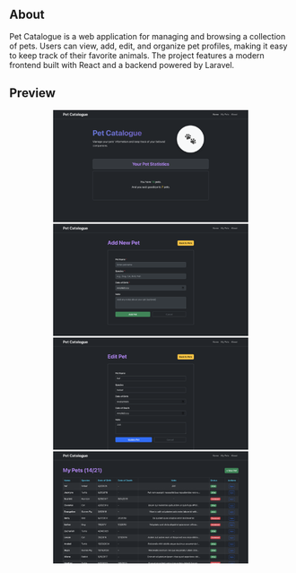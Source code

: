## About

Pet Catalogue is a web application for managing and browsing a collection of pets. Users can view, add, edit, and organize pet profiles, making it easy to keep track of their favorite animals. The project features a modern frontend built with React and a backend powered by Laravel.

## Preview

<div align="center">
    <img src="assets/preview1.png" alt="Preview 1" height="200"/>
    <img src="assets/preview2.png" alt="Preview 2" height="200"/>
</div>

<div align="center">
    <img src="assets/preview3.png" alt="Preview 3" height="200"/>
    <img src="assets/preview4.png" alt="Preview 4" height="200"/>
</div>
